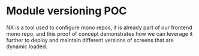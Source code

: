 # Module versioning POC

NX is a tool used to configure mono repos, it is already part of our frontend mono repo, and this proof of concept demonstrates how we can leverage it further to deploy and maintain different versions of screens that are dynamic loaded.
